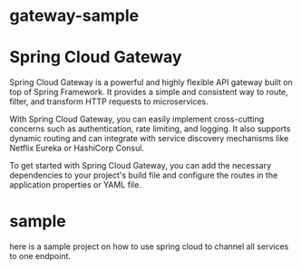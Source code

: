 # gateway-sample


# Spring Cloud Gateway

Spring Cloud Gateway is a powerful and highly flexible API gateway built on top of Spring Framework. It provides a simple and consistent way to route, filter, and transform HTTP requests to microservices.

With Spring Cloud Gateway, you can easily implement cross-cutting concerns such as authentication, rate limiting, and logging. It also supports dynamic routing and can integrate with service discovery mechanisms like Netflix Eureka or HashiCorp Consul.

To get started with Spring Cloud Gateway, you can add the necessary dependencies to your project's build file and configure the routes in the application properties or YAML file.

# sample
here is a sample project on how to use spring cloud to channel all services to one endpoint.

